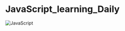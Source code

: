 # JavaScript_learning_Daily
![JavaScript](https://user-images.githubusercontent.com/71172547/133285179-1507dcd6-19b0-4f1f-867a-0c0229422618.jpg)

